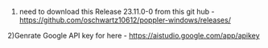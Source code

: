 1) need to download this Release 23.11.0-0 from this git hub - https://github.com/oschwartz10612/poppler-windows/releases/

2)Genrate Google API key for here - https://aistudio.google.com/app/apikey

